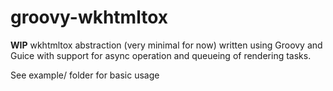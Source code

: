 groovy-wkhtmltox
================

**WIP**
wkhtmltox abstraction (very minimal for now) written using Groovy and Guice
with support for async operation and queueing of rendering tasks.

See example/ folder for basic usage
